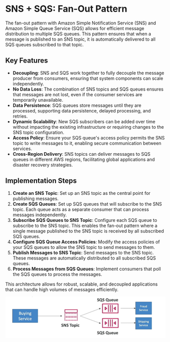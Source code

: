 # SNS + SQS: Fan-Out Pattern

The fan-out pattern with Amazon Simple Notification Service (SNS) and Amazon Simple Queue Service (SQS) allows for efficient message distribution to multiple SQS queues. This pattern ensures that when a message is published to an SNS topic, it is automatically delivered to all SQS queues subscribed to that topic.

## Key Features

- **Decoupling**: SNS and SQS work together to fully decouple the message producer from consumers, ensuring that system components can scale independently.
- **No Data Loss**: The combination of SNS topics and SQS queues ensures that messages are not lost, even if the consumer services are temporarily unavailable.
- **Data Persistence**: SQS queues store messages until they are processed, supporting data persistence, delayed processing, and retries.
- **Dynamic Scalability**: New SQS subscribers can be added over time without impacting the existing infrastructure or requiring changes to the SNS topic configuration.
- **Access Policy**: Ensure your SQS queue's access policy permits the SNS topic to write messages to it, enabling secure communication between services.
- **Cross-Region Delivery**: SNS topics can deliver messages to SQS queues in different AWS regions, facilitating global applications and disaster recovery strategies.

## Implementation Steps

1. **Create an SNS Topic**: Set up an SNS topic as the central point for publishing messages.
2. **Create SQS Queues**: Set up SQS queues that will subscribe to the SNS topic. Each queue acts as a separate consumer that can process messages independently.
3. **Subscribe SQS Queues to SNS Topic**: Configure each SQS queue to subscribe to the SNS topic. This enables the fan-out pattern where a single message published to the SNS topic is received by all subscribed SQS queues.
4. **Configure SQS Queue Access Policies**: Modify the access policies of your SQS queues to allow the SNS topic to send messages to them.
5. **Publish Messages to SNS Topic**: Send messages to the SNS topic. These messages are automatically distributed to all subscribed SQS queues.
6. **Process Messages from SQS Queues**: Implement consumers that poll the SQS queues to process the messages.

This architecture allows for robust, scalable, and decoupled applications that can handle high volumes of messages efficiently.

![SNS + SQS Fan-Out Pattern](../../resources/images/sns-sqs/fan-out.png)
